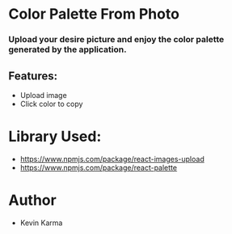 # Color Palette From Photo

### Upload your desire picture and enjoy the color palette generated by the application. 

## Features:

- Upload image
- Click color to copy

# Library Used:

- https://www.npmjs.com/package/react-images-upload
- https://www.npmjs.com/package/react-palette

# Author
- Kevin Karma

